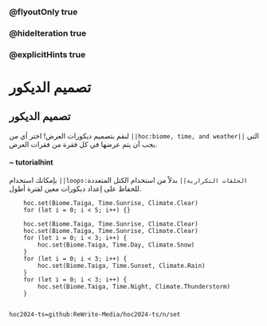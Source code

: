 ### @flyoutOnly true
### @hideIteration true
### @explicitHints true

# تصميم الديكور

## تصميم الديكور
لنقم بتصميم ديكورات العرض! اختر أي من ``||hoc:biome, time, and weather||`` التي يجب أن يتم عرضها في كل فقرة من فقرات العرض.

#### ~ tutorialhint
بإمكانك استخدام ``||loops:الحلقات التكرارية||`` بدلاً من استخدام الكتل المتعددة للحفاظ على إعداد ديكورات معين لفترة أطول.

```ghost
    hoc.set(Biome.Taiga, Time.Sunrise, Climate.Clear)
    for (let i = 0; i < 5; i++) {}
```
```template
    hoc.set(Biome.Taiga, Time.Sunrise, Climate.Clear)
    hoc.set(Biome.Taiga, Time.Sunrise, Climate.Clear)
    for (let i = 0; i < 3; i++) {
        hoc.set(Biome.Taiga, Time.Day, Climate.Snow)
    }
    for (let i = 0; i < 3; i++) {
        hoc.set(Biome.Taiga, Time.Sunset, Climate.Rain)
    }
    for (let i = 0; i < 3; i++) {
        hoc.set(Biome.Taiga, Time.Night, Climate.Thunderstorm)
    }
    
```

```package
hoc2024-ts=github:ReWrite-Media/hoc2024-ts/n/set
```